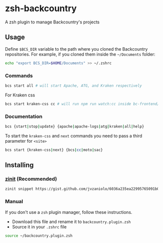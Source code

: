 # zsh-backcountry

A zsh plugin to manage Backcountry's projects

## Usage

Define `$BCS_DIR` variable to the path where you cloned the Backcountry repositories.
For example, if you cloned them inside the `~/Documents` folder:

```bash
echo "export BCS_DIR=$HOME/Documents" >> ~/.zshrc
```

### Commands

```bash
bcs start all # will start Apache, ATG, and Kraken respectively
```

For Kraken css

```bash
bcs start kraken-css cc # will run npm run watch:cc inside bc-frontend/public folder
```

### Documentation

```bash
bcs {start|stop|update} {apache|apache-logs|atg|kraken|all|help}
```

To start the `kraken-css` and `next` commands you need to pass a third parameter for `<site>`

```bash
bcs start {kraken-css|next} {bcs|cc|moto|sac}
```

## Installing

### [zinit](https://github.com/zdharma-continuum/zinit) (Recommended)

```bash
zinit snippet https://gist.github.com/jvzaniolo/6036a235ea22995765091b04cf33ad25/raw/
```

### Manual

If you don't use a `zsh` plugin manager, follow these instructions.

- Download this file and rename it to `backcountry.plugin.zsh`
- Source it in your `.zshrc` file

```bash
source ~/backcountry.plugin.zsh
```
